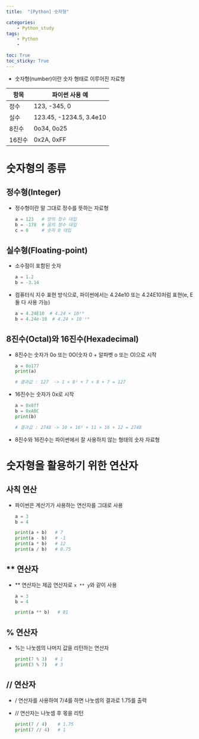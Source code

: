 ```yaml
---
title:  "[Python] 숫자형" 

categories: 
    - Python_study
tags: 
    - Python
    - 

toc: True
toc_sticky: True
---
```


- 숫자형(number)이란 숫자 형태로 이루어진 자료형

| 항목 | 파이썬 사용 예 |
| --- | --- |
| 정수 | 123, -345, 0 |
| 실수 | 123.45, -1234.5, 3.4e10 |
| 8진수 | 0o34, 0o25 |
| 16진수 | 0x2A, 0xFF |

# 숫자형의 종류

## 정수형(Integer)

- 정수형이란 말 그대로 정수를 뜻하는 자료형
    
    ```python
    a = 123   # 양의 정수 대입
    b = -178  # 음의 정수 대입
    c = 0     # 숫자 0 대입
    ```
    

## 실수형(Floating-point)

- 소수점이 포함된 숫자
    
    ```python
    a = 1.2
    b = -3.14
    ```
    
- 컴퓨터식 지수 표현 방식으로, 파이썬에서는 4.24e10 또는 4.24E10처럼 표현(e, E 둘 다 사용 가능)
    
    ```python
    a = 4.24E10  # 4.24 × 10¹⁰
    b = 4.24e-10  # 4.24 × 10⁻¹⁰
    ```
    

## 8진수(Octal)와 16진수(Hexadecimal)

- 8진수는 숫자가 0o 또는 0O(숫자 0 + 알파벳 o 또는 O)으로 시작
    
    ```python
    a = 0o177
    print(a)
    
    # 결과값 : 127  -> 1 × 8² + 7 × 8 + 7 = 127 
    ```
    
- 16진수는 숫자가 0x로 시작
    
    ```python
    a = 0x8ff
    b = 0xABC
    print(b)
    
    # 결과값 : 2748 -> 10 × 16² + 11 × 16 + 12 = 2748  
    ```
    
- 8진수와 16진수는 파이썬에서 잘 사용하지 않는 형태의 숫자 자료형

# 숫자형을 활용하기 위한 연산자

## 사칙 연산

- 파이썬은 계산기가 사용하는 연산자를 그대로 사용
    
    ```python
    a = 3
    b = 4
    
    print(a + b)   # 7
    print(a - b)   # -1
    print(a * b)   # 12
    print(a / b)   # 0.75
    ```
    

## ** 연산자

- ** 연산자는 제곱 연산자로 `x ** y`와 같이 사용
    
    ```python
    a = 3
    b = 4
    
    print(a ** b)   # 81
    ```
    

## % 연산자

- %는 나눗셈의 나머지 값을 리턴하는 연산자
    
    ```python
    print(7 % 3)   # 1
    print(3 % 7)   # 3 
    ```
    

## // 연산자

- / 연산자를 사용하여 7/4를 하면 나눗셈의 결과로 1.75를 출력
- // 연산자는 나눗셈 후 몫을 리턴
    
    ```python
    print(7 / 4)    # 1.75
    print(7 // 4)   # 1
    ```